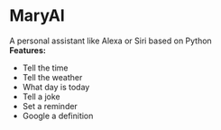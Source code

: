 # MaryAI
A personal assistant like Alexa or Siri based on Python<br />
<strong>Features:</strong><br />
- Tell the time
- Tell the weather
- What day is today
- Tell a joke
- Set a reminder
- Google a definition
